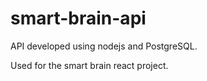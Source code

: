 # smart-brain-api

API developed using nodejs and PostgreSQL.

Used for the smart brain react project.
